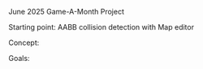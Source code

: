 June 2025 Game-A-Month Project

Starting point: AABB collision detection with Map editor

Concept:

Goals:


